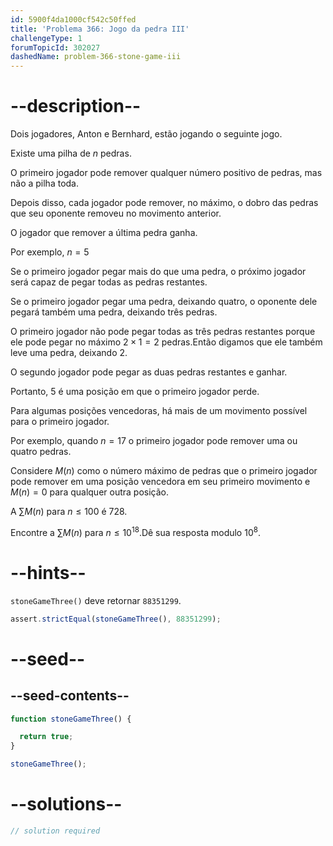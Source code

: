```yaml
---
id: 5900f4da1000cf542c50ffed
title: 'Problema 366: Jogo da pedra III'
challengeType: 1
forumTopicId: 302027
dashedName: problem-366-stone-game-iii
---
```


# --description--

Dois jogadores, Anton e Bernhard, estão jogando o seguinte jogo.

Existe uma pilha de $n$ pedras.

O primeiro jogador pode remover qualquer número positivo de pedras, mas não a pilha toda.

Depois disso, cada jogador pode remover, no máximo, o dobro das pedras que seu oponente removeu no movimento anterior.

O jogador que remover a última pedra ganha.

Por exemplo, $n = 5$

Se o primeiro jogador pegar mais do que uma pedra, o próximo jogador será capaz de pegar todas as pedras restantes.

Se o primeiro jogador pegar uma pedra, deixando quatro, o oponente dele pegará também uma pedra, deixando três pedras.

O primeiro jogador não pode pegar todas as três pedras restantes porque ele pode pegar no máximo $2 \times 1 = 2$ pedras.Então digamos que ele também leve uma pedra, deixando 2.

O segundo jogador pode pegar as duas pedras restantes e ganhar.

Portanto, 5 é uma posição em que o primeiro jogador perde.

Para algumas posições vencedoras, há mais de um movimento possível para o primeiro jogador.

Por exemplo, quando $n = 17$ o primeiro jogador pode remover uma ou quatro pedras.

Considere $M(n)$ como o número máximo de pedras que o primeiro jogador pode remover em uma posição vencedora em seu primeiro movimento e $M(n) = 0$ para qualquer outra posição.

A $\sum M(n)$ para $n ≤ 100$ é 728.

Encontre a $\sum M(n)$ para $n ≤ {10}^{18}$.Dê sua resposta modulo ${10}^8$.

# --hints--

`stoneGameThree()` deve retornar `88351299`.

```js
assert.strictEqual(stoneGameThree(), 88351299);
```

# --seed--

## --seed-contents--

```js
function stoneGameThree() {

  return true;
}

stoneGameThree();
```

# --solutions--

```js
// solution required
```
